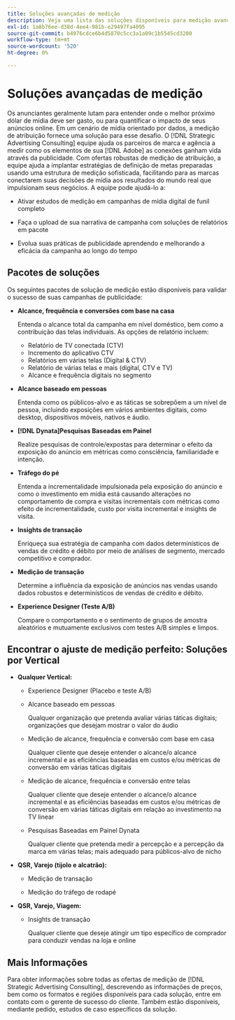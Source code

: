 ```yaml
---
title: Soluções avançadas de medição
description: Veja uma lista das soluções disponíveis para medição avançada.
exl-id: 1a8b76ee-d38d-4ee4-981b-e29497fa4095
source-git-commit: b4976cdce6b4d5870c5cc3a1a09c1b5545cd3200
workflow-type: tm+mt
source-wordcount: '520'
ht-degree: 0%

---
```


# Soluções avançadas de medição

Os anunciantes geralmente lutam para entender onde o melhor próximo dólar de mídia deve ser gasto, ou para quantificar o impacto de seus anúncios online. Em um cenário de mídia orientado por dados, a medição de atribuição fornece uma solução para esse desafio. O [!DNL Strategic Advertising Consulting] equipe ajuda os parceiros de marca e agência a medir como os elementos de sua [!DNL Adobe] as conexões ganham vida através da publicidade. Com ofertas robustas de medição de atribuição, a equipe ajuda a implantar estratégias de definição de metas preparadas usando uma estrutura de medição sofisticada, facilitando para as marcas conectarem suas decisões de mídia aos resultados do mundo real que impulsionam seus negócios. A equipe pode ajudá-lo a:

* Ativar estudos de medição em campanhas de mídia digital de funil completo

* Faça o upload de sua narrativa de campanha com soluções de relatórios em pacote

* Evolua suas práticas de publicidade aprendendo e melhorando a eficácia da campanha ao longo do tempo

## Pacotes de soluções

Os seguintes pacotes de solução de medição estão disponíveis para validar o sucesso de suas campanhas de publicidade:

* **Alcance, frequência e conversões com base na casa**

   Entenda o alcance total da campanha em nível doméstico, bem como a contribuição das telas individuais. As opções de relatório incluem:

   * Relatório de TV conectada (CTV)
   * Incremento do aplicativo CTV
   * Relatórios em várias telas (Digital &amp; CTV)
   * Relatório de várias telas e mais (digital, CTV e TV)
   * Alcance e frequência digitais no segmento

* **Alcance baseado em pessoas**

   Entenda como os públicos-alvo e as táticas se sobrepõem a um nível de pessoa, incluindo exposições em vários ambientes digitais, como desktop, dispositivos móveis, nativos e áudio.

* **[!DNL Dynata]Pesquisas Baseadas em Painel**

   Realize pesquisas de controle/expostas para determinar o efeito da exposição do anúncio em métricas como consciência, familiaridade e intenção.

* **Tráfego do pé**

   Entenda a incrementalidade impulsionada pela exposição do anúncio e como o investimento em mídia está causando alterações no comportamento de compra e visitas incrementais com métricas como efeito de incrementalidade, custo por visita incremental e insights de visita.

* **Insights de transação**

   Enriqueça sua estratégia de campanha com dados determinísticos de vendas de crédito e débito por meio de análises de segmento, mercado competitivo e comprador.

* **Medição de transação**

   Determine a influência da exposição de anúncios nas vendas usando dados robustos e determinísticos de vendas de crédito e débito.

* **Experience Designer (Teste A/B)**

   Compare o comportamento e o sentimento de grupos de amostra aleatórios e mutuamente exclusivos com testes A/B simples e limpos.

## Encontrar o ajuste de medição perfeito: Soluções por Vertical

* **Qualquer Vertical:**

   * Experience Designer (Placebo e teste A/B)

   * Alcance baseado em pessoas

      Qualquer organização que pretenda avaliar várias táticas digitais; organizações que desejam mostrar o valor do áudio

   * Medição de alcance, frequência e conversão com base em casa

      Qualquer cliente que deseje entender o alcance/o alcance incremental e as eficiências baseadas em custos e/ou métricas de conversão em várias táticas digitais

   * Medição de alcance, frequência e conversão entre telas

      Qualquer cliente que deseje entender o alcance/o alcance incremental e as eficiências baseadas em custos e/ou métricas de conversão em várias táticas digitais em relação ao investimento na TV linear

   * Pesquisas Baseadas em Painel Dynata

      Qualquer cliente que pretenda medir a percepção e a percepção da marca em várias telas; mais adequado para públicos-alvo de nicho

* **QSR, Varejo (tijolo e alcatrão):**

   * Medição de transação

   * Medição do tráfego de rodapé

* **QSR, Varejo, Viagem:**

   * Insights de transação

      Qualquer cliente que deseje atingir um tipo específico de comprador para conduzir vendas na loja e online

## Mais Informações

Para obter informações sobre todas as ofertas de medição de [!DNL Strategic Advertising Consulting], descrevendo as informações de preços, bem como os formatos e regiões disponíveis para cada solução, entre em contato com o gerente de sucesso do cliente. Também estão disponíveis, mediante pedido, estudos de caso específicos da solução.

